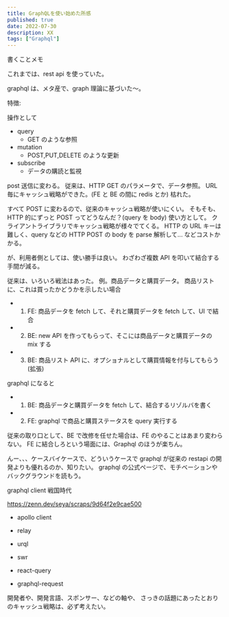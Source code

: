 ```yaml
---
title: GraphQLを使い始めた所感
published: true
date: 2022-07-30
description: XX
tags: ["Graphql"]
---
```


書くことメモ

これまでは、rest api を使っていた。

graphql は、メタ産で、graph 理論に基づいた〜。

特徴:

操作として

- query
  - GET のような参照
- mutation
  - POST,PUT,DELETE のような更新
- subscribe
  - データの購読と監視

post 送信に変わる。
従来は、HTTP GET のパラメータで、データ参照。
URL 毎にキャッシュ戦略ができた。(FE と BE の間に redis とか)
枯れた。

すべて POST に変わるので、従来のキャッシュ戦略が使いにくい。
そもそも、HTTP 的にずっと POST ってどうなんだ？(query を body)
使い方として。
クライアントライブラリでキャッシュ戦略が様々でてくる。
HTTP の URL キーは難しく、query などの HTTP POST の body を parse 解析して...
などコストかかる。

が、利用者側としては、使い勝手は良い。
わざわざ複数 API を叩いて結合する手間が減る。

従来は、いろいろ戦法はあった。
例。商品データと購買データ。
商品リストに、これは買ったかどうかを示したい場合

- 1. FE: 商品データを fetch して、それと購買データを fetch して、UI で結合
- 2. BE: new API を作ってもらって、そこには商品データと購買データの mix する
- 3. BE: 商品リスト API に、オプショナルとして購買情報を付与してもらう (拡張)

graphql になると

- 1. BE: 商品データと購買データを fetch して、結合するリゾルバを書く
- 2. FE: graphql で商品と購買ステータスを query 実行する

従来の取り口として、BE で改修を任せた場合は、FE のやることはあまり変わらない。
FE に結合しろという場面には、Graphql のほうが楽ちん。

んー、、、ケースバイケースで、どういうケースで graphql が従来の restapi の開発よりも優れるのか、知りたい。
graphql の公式ページで、モチベーションやバックグラウンドを読もう。

graphql client 戦国時代

https://zenn.dev/seya/scraps/9d64f2e9cae500

- apollo client
- relay
- urql

- swr
- react-query
- graphql-request

開発者や、開発言語、スポンサー、などの軸や、
さっきの話題にあったとおりのキャッシュ戦略は、必ず考えたい。
